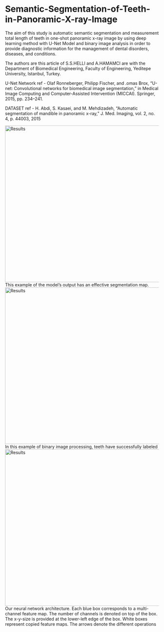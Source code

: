# Semantic-Segmentation-of-Teeth-in-Panoramic-X-ray-Image
The aim of this study is automatic semantic segmentation and measurement total length of teeth in one-shot panoramic x-ray image by using deep learning method with U-Net Model and binary image analysis in order to provide diagnostic information for the management of dental disorders, diseases, and conditions.

The authors are this article of S.S.HELLI and A.HAMAMCI are with the Department of Biomedical Engineering, Faculty of Engineering, Yeditepe University, Istanbul, Turkey.

U-Net Network ref - 	Olaf Ronneberger, Philipp Fischer, and .omas Brox, “U-net: Convolutional networks for biomedical image segmentation,” in Medical Image Computing and Computer-Assisted Intervention (MICCAI). Springer, 2015, pp. 234–241.

DATASET ref - 	H. Abdi, S. Kasaei, and M. Mehdizadeh, “Automatic segmentation of mandible in panoramic x-ray,” J. Med. Imaging, vol. 2, no. 4, p. 44003, 2015


<img src="https://github.com/SerdarHelli/Semantic-Segmentation-of-Teeth-in-Panoramic-X-ray-Image/blob/master/Viewing_Estimations/Figures/example.png" alt="Results" width="1024" height="512">
This example of the model’s output has an effective segmentation map.
<img src="https://github.com/SerdarHelli/Semantic-Segmentation-of-Teeth-in-Panoramic-X-ray-Image/blob/master/Viewing_Estimations/Figures/exampleofcca.png" alt="Results" width="1024" height="512">
In this example of binary image processing, teeth have successfully labeled
<img src="https://github.com/SerdarHelli/Semantic-Segmentation-of-Teeth-in-Panoramic-X-ray-Image/blob/master/Viewing_Estimations/Figures/Architecture.png" alt="Results" width="1024" height="512">
Our neural network architecture. Each blue box corresponds to a multi-channel feature map. The number of channels is denoted on top of the
box. The x-y-size is provided at the lower-left edge of the box. White boxes represent copied feature maps. The arrows denote the different operations
